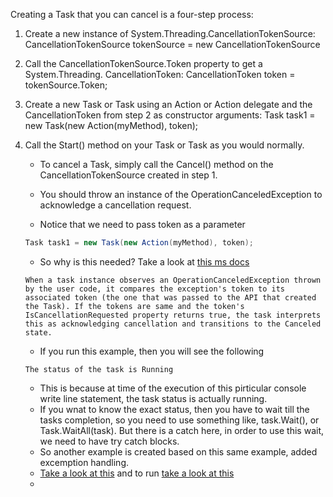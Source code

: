 
Creating a Task that you can cancel is a four-step process:

1. Create a new instance of System.Threading.CancellationTokenSource:
CancellationTokenSource tokenSource = new CancellationTokenSource

2. Call the CancellationTokenSource.Token property to get a System.Threading.
CancellationToken:
CancellationToken token = tokenSource.Token;

3. Create a new Task or Task<T> using an Action or Action<object> delegate and
the CancellationToken from step 2 as constructor arguments:
Task task1 = new Task(new Action(myMethod), token);

4. Call the Start() method on your Task or Task<T> as you would normally.

- To cancel a Task, simply call the Cancel() method on the CancellationTokenSource created in step 1.

- You should throw an instance of the OperationCanceledException to acknowledge a cancellation request.

- Notice that we need to pass token as a parameter
```cs
Task task1 = new Task(new Action(myMethod), token);
```
- So why is this needed? Take a look at [this ms docs](https://learn.microsoft.com/en-us/dotnet/standard/parallel-programming/task-cancellation)

```
When a task instance observes an OperationCanceledException thrown by the user code, it compares the exception's token to its associated token (the one that was passed to the API that created the Task). If the tokens are same and the token's IsCancellationRequested property returns true, the task interprets this as acknowledging cancellation and transitions to the Canceled state. 
```

- If you run this example, then you will see the following
```
The status of the task is Running
```
- This is because at time of the execution of this pirticular console write line statement, the task status is actually running. 
- If you wnat to know the exact status, then you have to wait till the tasks completion, so you need to use something like, task.Wait(), or Task.WaitAll(task). But there is a catch here, in order to use this wait, we need to have try catch blocks. 
- So another example is created based on this same example, added excemption handling. 
- [Take a look at this](https://github.com/AvtsVivek/ParallelPro/tree/main/src/apps/250605-CancellingWithException) and to run [take a look at this](https://github.com/AvtsVivek/ParallelPro/tree/main/src/tasks/250605-CancellingWithException) 
- 